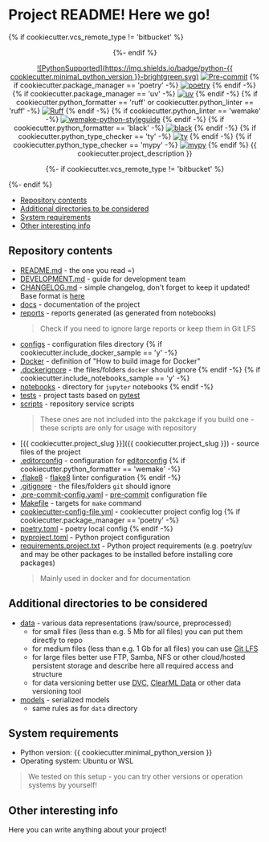 # Project README! Here we go!
{% if cookiecutter.vcs_remote_type != 'bitbucket' %}
<div align="center">
{%- endif %}

[![PythonSupported](https://img.shields.io/badge/python-{{ cookiecutter.minimal_python_version }}-brightgreen.svg)](https://python3statement.org/#sections50-why)
[![Pre-commit](https://img.shields.io/badge/pre--commit-enabled-brightgreen?logo=pre-commit&logoColor=white)](https://pre-commit.com/)
{% if cookiecutter.package_manager == 'poetry' -%}
[![poetry](https://img.shields.io/endpoint?url=https://python-poetry.org/badge/v0.json)](https://python-poetry.org/)
{% endif -%}
{% if cookiecutter.package_manager == 'uv' -%}
[![uv](https://img.shields.io/endpoint?url=https://raw.githubusercontent.com/astral-sh/uv/main/assets/badge/v0.json)](https://github.com/astral-sh/uv)
{% endif -%}
{% if cookiecutter.python_formatter == 'ruff' or cookiecutter.python_linter == 'ruff' -%}
[![Ruff](https://img.shields.io/endpoint?url=https://raw.githubusercontent.com/astral-sh/ruff/main/assets/badge/v2.json)](https://github.com/astral-sh/ruff)
{% endif -%}
{% if cookiecutter.python_linter == 'wemake' -%}
[![wemake-python-styleguide](https://img.shields.io/badge/style-wemake-000000.svg)](https://github.com/wemake-services/wemake-python-styleguide)
{% endif -%}
{% if cookiecutter.python_formatter == 'black' -%}
[![black](https://img.shields.io/badge/code%20style-black-000000.svg)](https://github.com/psf/black)
{% endif -%}
{% if cookiecutter.python_type_checker == 'ty' -%}
[![ty](https://img.shields.io/endpoint?url=https://raw.githubusercontent.com/astral-sh/ty/main/assets/badge/v0.json)](https://github.com/astral-sh/ty)
{% endif -%}
{% if cookiecutter.python_type_checker == 'mypy' -%}
[![mypy](https://img.shields.io/badge/type%20checked-mypy-039dfc)](https://mypy-lang.org/)
{% endif %}
{{ cookiecutter.project_description }}

{%- if cookiecutter.vcs_remote_type != 'bitbucket' %}
</div>
{%- endif %}

- [Repository contents](#repository-contents)
- [Additional directories to be considered](#additional-directories-to-be-considered)
- [System requirements](#system-requirements)
- [Other interesting info](#other-interesting-info)

## Repository contents

- [README.md](README.md) - the one you read =)
- [DEVELOPMENT.md](DEVELOPMENT.md) - guide for development team
- [CHANGELOG.md](CHANGELOG.md) - simple changelog, don't forget to keep it updated! Base format is [here](https://keepachangelog.com/en/1.0.0/)
- [docs](docs) - documentation of the project
- [reports](reports) - reports generated (as generated from notebooks)
  > Check if you need to ignore large reports or keep them in Git LFS
- [configs](configs) - configuration files directory
{% if cookiecutter.include_docker_sample == 'y' -%}
- [Docker](Docker) - definition of "How to build image for Docker"
- [.dockerignore](.dockerignore) - the files/folders `docker` should ignore
{% endif -%}
{% if cookiecutter.include_notebooks_sample == 'y' -%}
- [notebooks](notebooks) - directory for `jupyter` notebooks
{% endif -%}
- [tests](tests) - project tasts based on [pytest](https://docs.pytest.org/en/stable/)
- [scripts](scripts) - repository service scripts
  > These ones are not included into the pakckage if you build one - these scripts are only for usage with repository
- [{{ cookiecutter.project_slug }}]({{ cookiecutter.project_slug }}) - source files of the project
- [.editorconfig](.editorconfig) - configuration for [editorconfig](https://editorconfig.org/)
{% if cookiecutter.python_formatter == 'wemake' -%}
- [.flake8](.flake8) - [flake8](https://github.com/pycqa/flake8) linter configuration
{% endif -%}
- [.gitignore](.gitignore) - the files/folders `git` should ignore
- [.pre-commit-config.yaml](.pre-commit-config.yaml) - [pre-commit](https://pre-commit.com/) configuration file
- [Makefile](Makefile) - targets for `make` command
- [cookiecutter-config-file.yml](cookiecutter-config-file.yml) - cookiecutter project config log
{% if cookiecutter.package_manager == 'poetry' -%}
- [poetry.toml](poetry.toml) - poetry local config
{% endif -%}
- [pyproject.toml](pyproject.toml) - Python project configuration
- [requirements.project.txt](requirements.project.txt) - Python project requirements (e.g. poetry/uv and may be other packages to be installed before installing core packages)
  > Mainly used in docker and for documentation

## Additional directories to be considered

- [data](data) - various data representations (raw/source, preprocessed)
  - for small files (less than e.g. 5 Mb for all files) you can put them directly to repo
  - for medium files (less than e.g. 1 Gb for all files) you can use [Git LFS](https://git-lfs.com/)
  - for large files better use FTP, Samba, NFS or other cloud/hosted persistent storage and describe here all required access and structure
  - for data versioning better use [DVC](https://dvc.org/), [ClearML Data](https://clear.ml/docs/latest/docs/clearml_data/) or other data versioning tool
- [models](models) - serialized models
  - same rules as for `data` directory

## System requirements

- Python version: {{ cookiecutter.minimal_python_version }}
- Operating system: Ubuntu or WSL

> We tested on this setup - you can try other versions or operation systems by yourself!

## Other interesting info

Here you can write anything about your project!
